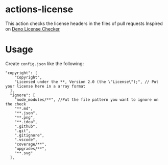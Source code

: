 # actions-license
This action checks the license headers in the files of  pull requests
Inspired on [Deno License Checker]

# Usage

Create `config.json` like the following:

```
"copyright": [
    "Copyright",
    "Licensed under the **, Version 2.0 (the \"License\");", // Put your license here in a array format
  ],
  "ignore": [
    "node_modules/**", //Put the file pattern you want to ignore on the check
    "**.md",
    "**.json",
    "**.png",
    "**.idea",
    ".github",
    ".git",
    ".gitignore",
    ".vscode",
    "coverage/**",
    "upgrades/**",
    "**.svg"
  ],
  ``` 
[Deno license checker]: https://github.com/kt3k/deno_license_checker
  
 
 
```
